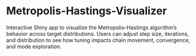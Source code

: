 # Metropolis-Hastings-Visualizer
Interactive Shiny app to visualize the Metropolis–Hastings algorithm’s behavior across target distributions. Users can adjust step size, iterations, and distribution to see how tuning impacts chain movement, convergence, and mode exploration.
